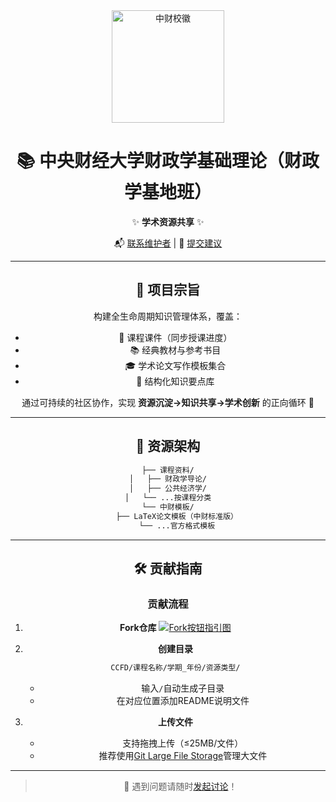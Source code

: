 <div align="center">
  <img src="[https://github.com/luzhiyu-econ/CCFD/blob/main/zhongcai.png]" width="180" alt="中财校徽">
  
# 📚 中央财经大学财政学基础理论（财政学基地班）

✨ **学术资源共享** ✨

📬 [联系维护者](mailto:mark.lu589698@outlook.com) | 📝 [提交建议](https://github.com/luzhiyu-econ/CCFD/issues)

---

## 🎯 项目宗旨
构建全生命周期知识管理体系，覆盖：
- 💼 课程课件（同步授课进度）
- 📚 经典教材与参考书目
- 🎓 学术论文写作模板集合
- 🧩 结构化知识要点库

通过可持续的社区协作，实现 **资源沉淀→知识共享→学术创新** 的正向循环 🔁

---

## 📂 资源架构
```bash
├── 课程资料/
│   ├── 财政学导论/
│   ├── 公共经济学/
│   └── ...按课程分类
└── 中财模板/
    ├── LaTeX论文模板（中财标准版）
    └── ...官方格式模板
```

---

## 🛠️ 贡献指南

### 贡献流程
1. **Fork仓库**
   [![Fork按钮指引图](https://img.icons8.com/fluency/48/000000/code-fork.png)](https://docs.github.com/get-started/quickstart/fork-a-repo)

2. **创建目录**
   ```bash
   CCFD/课程名称/学期_年份/资源类型/
   ```
   - 输入`/`自动生成子目录
   - 在对应位置添加README说明文件

3. **上传文件**
   - 支持拖拽上传（≤25MB/文件）
   - 推荐使用[Git Large File Storage](https://git-lfs.github.com/)管理大文件

---


> 🌱 遇到问题请随时[发起讨论](https://github.com/luzhiyu-econ/CCFD/discussions)！
